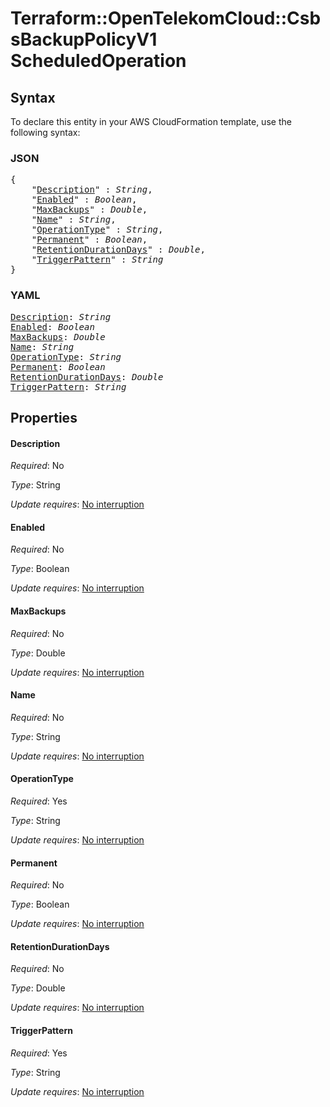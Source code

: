 # Terraform::OpenTelekomCloud::CsbsBackupPolicyV1 ScheduledOperation

## Syntax

To declare this entity in your AWS CloudFormation template, use the following syntax:

### JSON

<pre>
{
    "<a href="#description" title="Description">Description</a>" : <i>String</i>,
    "<a href="#enabled" title="Enabled">Enabled</a>" : <i>Boolean</i>,
    "<a href="#maxbackups" title="MaxBackups">MaxBackups</a>" : <i>Double</i>,
    "<a href="#name" title="Name">Name</a>" : <i>String</i>,
    "<a href="#operationtype" title="OperationType">OperationType</a>" : <i>String</i>,
    "<a href="#permanent" title="Permanent">Permanent</a>" : <i>Boolean</i>,
    "<a href="#retentiondurationdays" title="RetentionDurationDays">RetentionDurationDays</a>" : <i>Double</i>,
    "<a href="#triggerpattern" title="TriggerPattern">TriggerPattern</a>" : <i>String</i>
}
</pre>

### YAML

<pre>
<a href="#description" title="Description">Description</a>: <i>String</i>
<a href="#enabled" title="Enabled">Enabled</a>: <i>Boolean</i>
<a href="#maxbackups" title="MaxBackups">MaxBackups</a>: <i>Double</i>
<a href="#name" title="Name">Name</a>: <i>String</i>
<a href="#operationtype" title="OperationType">OperationType</a>: <i>String</i>
<a href="#permanent" title="Permanent">Permanent</a>: <i>Boolean</i>
<a href="#retentiondurationdays" title="RetentionDurationDays">RetentionDurationDays</a>: <i>Double</i>
<a href="#triggerpattern" title="TriggerPattern">TriggerPattern</a>: <i>String</i>
</pre>

## Properties

#### Description

_Required_: No

_Type_: String

_Update requires_: [No interruption](https://docs.aws.amazon.com/AWSCloudFormation/latest/UserGuide/using-cfn-updating-stacks-update-behaviors.html#update-no-interrupt)

#### Enabled

_Required_: No

_Type_: Boolean

_Update requires_: [No interruption](https://docs.aws.amazon.com/AWSCloudFormation/latest/UserGuide/using-cfn-updating-stacks-update-behaviors.html#update-no-interrupt)

#### MaxBackups

_Required_: No

_Type_: Double

_Update requires_: [No interruption](https://docs.aws.amazon.com/AWSCloudFormation/latest/UserGuide/using-cfn-updating-stacks-update-behaviors.html#update-no-interrupt)

#### Name

_Required_: No

_Type_: String

_Update requires_: [No interruption](https://docs.aws.amazon.com/AWSCloudFormation/latest/UserGuide/using-cfn-updating-stacks-update-behaviors.html#update-no-interrupt)

#### OperationType

_Required_: Yes

_Type_: String

_Update requires_: [No interruption](https://docs.aws.amazon.com/AWSCloudFormation/latest/UserGuide/using-cfn-updating-stacks-update-behaviors.html#update-no-interrupt)

#### Permanent

_Required_: No

_Type_: Boolean

_Update requires_: [No interruption](https://docs.aws.amazon.com/AWSCloudFormation/latest/UserGuide/using-cfn-updating-stacks-update-behaviors.html#update-no-interrupt)

#### RetentionDurationDays

_Required_: No

_Type_: Double

_Update requires_: [No interruption](https://docs.aws.amazon.com/AWSCloudFormation/latest/UserGuide/using-cfn-updating-stacks-update-behaviors.html#update-no-interrupt)

#### TriggerPattern

_Required_: Yes

_Type_: String

_Update requires_: [No interruption](https://docs.aws.amazon.com/AWSCloudFormation/latest/UserGuide/using-cfn-updating-stacks-update-behaviors.html#update-no-interrupt)

